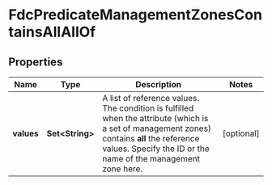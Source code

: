 

# FdcPredicateManagementZonesContainsAllAllOf


## Properties

| Name | Type | Description | Notes |
|------------ | ------------- | ------------- | -------------|
|**values** | **Set&lt;String&gt;** | A list of reference values. The condition is fulfilled when the attribute (which is a set of management zones) contains **all** the reference values.   Specify the ID or the name of the management zone here. |  [optional] |




